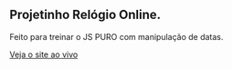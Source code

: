 ## Projetinho Relógio Online.

Feito para treinar o JS PURO com manipulação de datas.

<a href="http://relogiodigital.abismodev.com/">Veja o site ao vivo</a>
